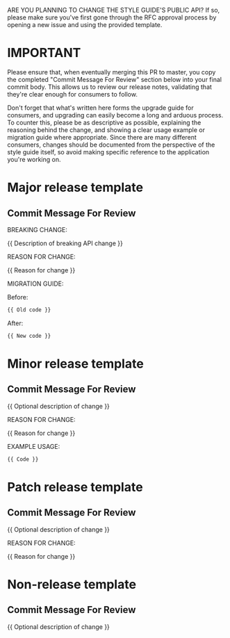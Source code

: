 ARE YOU PLANNING TO CHANGE THE STYLE GUIDE'S PUBLIC API? If so, please make sure you've first gone through the RFC approval process by opening a new issue and using the provided template.

IMPORTANT
=========

Please ensure that, when eventually merging this PR to master, you copy the completed "Commit Message For Review" section below into your final commit body. This allows us to review our release notes, validating that they're clear enough for consumers to follow.

Don't forget that what's written here forms the upgrade guide for consumers, and upgrading can easily become a long and arduous process. To counter this, please be as descriptive as possible, explaining the reasoning behind the change, and showing a clear usage example or migration guide where appropriate. Since there are many different consumers, changes should be documented from the perspective of the style guide itself, so avoid making specific reference to the application you're working on.


Major release template
======================


## Commit Message For Review

BREAKING CHANGE:

{{ Description of breaking API change }}

REASON FOR CHANGE:

{{ Reason for change }}

MIGRATION GUIDE:

Before:

```js
{{ Old code }}
```

After:

```js
{{ New code }}
```


Minor release template
======================


## Commit Message For Review

{{ Optional description of change }}

REASON FOR CHANGE:

{{ Reason for change }}

EXAMPLE USAGE:

```js
{{ Code }}
```


Patch release template
======================


## Commit Message For Review

{{ Optional description of change }}

REASON FOR CHANGE:

{{ Reason for change }}


Non-release template
====================


## Commit Message For Review

{{ Optional description of change }}
